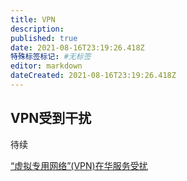 ```yaml
---
title: VPN
description:
published: true
date: 2021-08-16T23:19:26.418Z
特殊标签标记: #无标签
editor: markdown
dateCreated: 2021-08-16T23:19:26.418Z
---
```


## VPN受到干扰

待续

[“虚拟专用网络”(VPN)在华服务受扰](https://web.archive.org/web/20160414103717/http://www.voachinese.com/content/article-20110317-china-shenanigan-action-118164504/779424.html)
